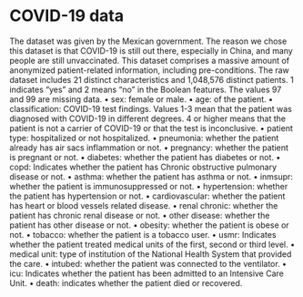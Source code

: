 # COVID-19 data
The dataset was given by the Mexican government. The reason we chose this dataset is that COVID-19 is still out there, especially in China, and many people are still unvaccinated.
This dataset comprises a massive amount of anonymized patient-related information, including pre-conditions. The raw dataset includes 21 distinct characteristics and 1,048,576 distinct patients. 1 indicates “yes” and 2 means “no” in the Boolean features. The values 97 and 99 are missing data.
• sex: female or male.
• age: of the patient.
• classification: COVID-19 test findings. Values 1-3 mean that the patient was diagnosed with COVID-19 in different degrees. 4 or higher means that the patient is not a carrier of COVID-19 or that the test is inconclusive.
• patient type: hospitalized or not hospitalized.
• pneumonia: whether the patient already has air sacs inflammation or not.
• pregnancy: whether the patient is pregnant or not.
• diabetes: whether the patient has diabetes or not.
• copd: Indicates whether the patient has Chronic obstructive pulmonary disease or not.
• asthma: whether the patient has asthma or not.
• inmsupr: whether the patient is immunosuppressed or not.
• hypertension: whether the patient has hypertension or not.
• cardiovascular: whether the patient has heart or blood vessels related disease.
• renal chronic: whether the patient has chronic renal disease or not.
• other disease: whether the patient has other disease or not.
• obesity: whether the patient is obese or not.
• tobacco: whether the patient is a tobacco user.
• usmr: Indicates whether the patient treated medical units of the first, second or third level.
• medical unit: type of institution of the National Health System that provided the care.
• intubed: whether the patient was connected to the ventilator.
• icu: Indicates whether the patient has been admitted to an Intensive Care Unit.
• death: indicates whether the patient died or recovered.
